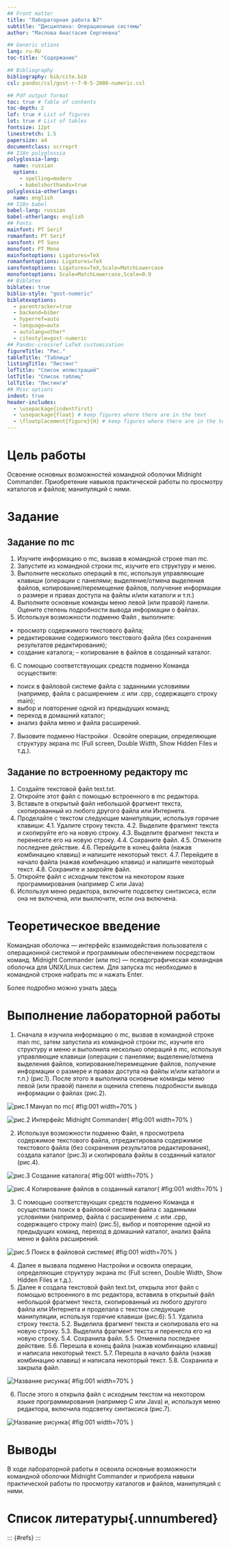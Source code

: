 ```yaml
---
## Front matter
title: "Лабораторная работа №7"
subtitle: "Дисциплина: Операционные системы"
author: "Маслова Анастасия Сергеевна"

## Generic otions
lang: ru-RU
toc-title: "Содержание"

## Bibliography
bibliography: bib/cite.bib
csl: pandoc/csl/gost-r-7-0-5-2008-numeric.csl

## Pdf output format
toc: true # Table of contents
toc-depth: 2
lof: true # List of figures
lot: true # List of tables
fontsize: 12pt
linestretch: 1.5
papersize: a4
documentclass: scrreprt
## I18n polyglossia
polyglossia-lang:
  name: russian
  options:
	- spelling=modern
	- babelshorthands=true
polyglossia-otherlangs:
  name: english
## I18n babel
babel-lang: russian
babel-otherlangs: english
## Fonts
mainfont: PT Serif
romanfont: PT Serif
sansfont: PT Sans
monofont: PT Mono
mainfontoptions: Ligatures=TeX
romanfontoptions: Ligatures=TeX
sansfontoptions: Ligatures=TeX,Scale=MatchLowercase
monofontoptions: Scale=MatchLowercase,Scale=0.9
## Biblatex
biblatex: true
biblio-style: "gost-numeric"
biblatexoptions:
  - parentracker=true
  - backend=biber
  - hyperref=auto
  - language=auto
  - autolang=other*
  - citestyle=gost-numeric
## Pandoc-crossref LaTeX customization
figureTitle: "Рис."
tableTitle: "Таблица"
listingTitle: "Листинг"
lofTitle: "Список иллюстраций"
lotTitle: "Список таблиц"
lolTitle: "Листинги"
## Misc options
indent: true
header-includes:
  - \usepackage{indentfirst}
  - \usepackage{float} # keep figures where there are in the text
  - \floatplacement{figure}{H} # keep figures where there are in the text
---
```


# Цель работы

Освоение основных возможностей командной оболочки Midnight Commander. Приобретение навыков практической работы по просмотру каталогов и файлов; манипуляций с ними.

# Задание

## Задание по mc

1. Изучите информацию о mc, вызвав в командной строке man mc.
2. Запустите из командной строки mc, изучите его структуру и меню.
3. Выполните несколько операций в mc, используя управляющие клавиши (операции с панелями; выделение/отмена выделения файлов, копирование/перемещение файлов, получение информации о размере и правах доступа на файлы и/или каталоги и т.п.)
4. Выполните основные команды меню левой (или правой) панели. Оцените степень подробности вывода информации о файлах.
5. Используя возможности подменю Файл , выполните:
- просмотр содержимого текстового файла;
- редактирование содержимого текстового файла (без сохранения результатов редактирования);
- создание каталога;
– копирование в файлов в созданный каталог.
6. С помощью соответствующих средств подменю Команда осуществите:
- поиск в файловой системе файла с заданными условиями (например, файла с расширением .c или .cpp, содержащего строку main);
- выбор и повторение одной из предыдущих команд;
- переход в домашний каталог;
- анализ файла меню и файла расширений.
7. Вызовите подменю Настройки . Освойте операции, определяющие структуру экрана mc (Full screen, Double Width, Show Hidden Files и т.д.).

## Задание по встроенному редактору mc

1. Создайте текстовой файл text.txt.
2. Откройте этот файл с помощью встроенного в mc редактора.
3. Вставьте в открытый файл небольшой фрагмент текста, скопированный из любого другого файла или Интернета.
4. Проделайте с текстом следующие манипуляции, используя горячие клавиши:
4.1. Удалите строку текста.
4.2. Выделите фрагмент текста и скопируйте его на новую строку.
4.3. Выделите фрагмент текста и перенесите его на новую строку.
4.4. Сохраните файл.
4.5. Отмените последнее действие.
4.6. Перейдите в конец файла (нажав комбинацию клавиш) и напишите некоторый текст.
4.7. Перейдите в начало файла (нажав комбинацию клавиш) и напишите некоторый текст.
4.8. Сохраните и закройте файл.
5. Откройте файл с исходным текстом на некотором языке программирования (например C или Java)
6. Используя меню редактора, включите подсветку синтаксиса, если она не включена, или выключите, если она включена.

# Теоретическое введение

Командная оболочка — интерфейс взаимодействия пользователя с операционной системой и программным обеспечением посредством команд.
Midnight Commander (или mc) — псевдографическая командная оболочка для UNIX/Linux систем. Для запуска mc необходимо в командной строке набрать mc и нажать Enter.

Более подробно можно узнать [здесь](https://esystem.rudn.ru/pluginfile.php/1383179/mod_resource/content/5/007-lab_mc.pdf)

# Выполнение лабораторной работы

1. Сначала я изучила информацию о mc, вызвав в командной строке man mc, затем запустила из командной строки mc, изучите его структуру и меню и выполнила несколько операций в mc, используя управляющие клавиши (операции с панелями; выделение/отмена выделения файлов, копирование/перемещение файлов, получение информации о размере и правах доступа на файлы и/или каталоги и т.п.) (рис.1). После этого я выполнила основные команды меню левой (или правой) панели и оценила степень подробности вывода информации о файлах (рис.2).

![рис.1 Мануал по mc](image/1.png){ #fig:001 width=70% }

![рис.2 Интерфейс Midnight Commander](image/2.png){ #fig:001 width=70% }

2. Используя возможности подменю Файл, я просмотрела содержимое текстового файла, отредактировала содержимое текстового файла (без сохранения результатов редактирования), создала каталог (рис.3) и скопировала файлы в созданный каталог (рис.4).

![рис.3 Создание каталога](image/3.png){ #fig:001 width=70% }

![рис.4 Копирование файлов в созданный каталог](image/4.png){ #fig:001 width=70% }

3. С помощью соответствующих средств подменю Команда я осуществила поиск в файловой системе файла с заданными условиями (например, файла с расширением .c или .cpp, содержащего строку main) (рис.5), выбор и повторение одной из предыдущих команд, переход в домашний каталог, анализ файла меню и файла расширений.

![рис.5 Поиск в файловой системе](image/5.png){ #fig:001 width=70% }

4. Далее я вызвала подменю Настройки и освоила операции, определяющие структуру экрана mc (Full screen, Double Width, Show Hidden Files и т.д.).
5. Далее я создала текстовой файл text.txt, открыла этот файл с помощью встроенного в mc редактора, вставила в открытый файл небольшой фрагмент текста, скопированный из любого другого файла или Интернета и проделала с текстом следующие манипуляции, используя горячие клавиши (рис.6):
5.1. Удалила строку текста.
5.2. Выделила фрагмент текста и скопировала его на новую строку.
5.3. Выделила фрагмент текста и перенесла его на новую строку.
5.4. Сохранила файл.
5.5. Отменила последнее действие.
5.6. Перешла в конец файла (нажав комбинацию клавиш) и написала некоторый текст.
5.7. Перешла в начало файла (нажав комбинацию клавиш) и написала некоторый текст.
5.8. Сохранила и закрыла файл.

![Название рисунка](image/6.png){ #fig:001 width=70% }

6. После этого я открыла файл с исходным текстом на некотором языке программирования (например C или Java) и, используя меню редактора, включила подсветку синтаксиса (рис.7).

![Название рисунка](image/7.png){ #fig:001 width=70% }


# Выводы

В ходе лабораторной работы я освоила основные возможности командной оболочки Midnight Commander и приобрела навыки практической работы по просмотру каталогов и файлов, манипуляций с ними.

# Список литературы{.unnumbered}

::: {#refs}
:::
